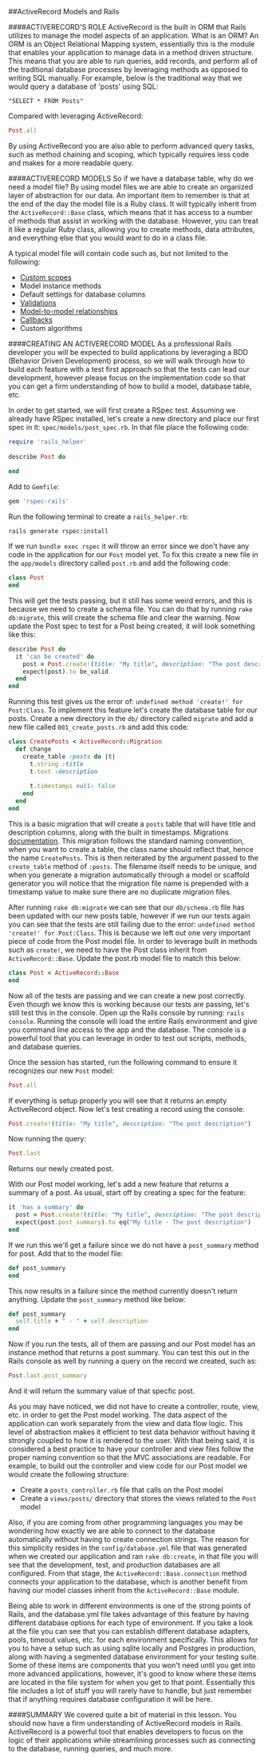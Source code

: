 ##ActiveRecord Models and Rails

####ACTIVERECORD'S ROLE
ActiveRecord is the built in ORM that Rails utilizes to manage the model aspects of an application. What is an ORM? An ORM is an Object Relational Mapping system, essentially this is the module that enables your application to manage data in a method driven structure. This means that you are able to run queries, add records, and perform all of the traditional database processes by leveraging methods as opposed to writing SQL manually. For example, below is the traditional way that we would query a database of 'posts' using SQL:

`"SELECT * FROM Posts"`

Compared with leveraging ActiveRecord:

```ruby
Post.all
```

By using ActiveRecord you are also able to perform advanced query tasks, such as method chaining and scoping, which typically requires less code and makes for a more readable query.

####ACTIVERECORD MODELS
So if we have a database table, why do we need a model file? By using model files we are able to create an organized layer of abstraction for our data. An important item to remember is that at the end of the day the model file is a Ruby class. It will typically inherit from the `ActiveRecord::Base` class, which means that it has access to a number of methods that assist in working with the database. However, you can treat it like a regular Ruby class, allowing you to create methods, data attributes, and everything else that you would want to do in a class file.

A typical model file will contain code such as, but not limited to the following:

+ [Custom scopes](http://api.rubyonrails.org/classes/ActiveRecord/Scoping/Named/ClassMethods.html)
+ Model instance methods
+ Default settings for database columns
+ [Validations](http://api.rubyonrails.org/classes/ActiveModel/Validations/ClassMethods.html)
+ [Model-to-model relationships](http://api.rubyonrails.org/classes/ActiveRecord/Associations/ClassMethods.html)
+ [Callbacks](http://api.rubyonrails.org/classes/ActiveRecord/Callbacks.html)
+ Custom algorithms

####CREATING AN ACTIVERECORD MODEL
As a professional Rails developer you will be expected to build applications by leveraging a BDD (Behavior Driven Development) process, so we will walk through how to build each feature with a test first approach so that the tests can lead our development, however please focus on the implementation code so that you can get a firm understanding of how to build a model, database table, etc.

In order to get started, we will first create a RSpec test. Assuming we already have RSpec installed, let's create a new directory and place our first spec in it: `spec/models/post_spec.rb`. In that file place the following code:

```ruby
require 'rails_helper'
 
describe Post do
 
end
```

Add to `Gemfile`:

```ruby
gem 'rspec-rails'
```

Run the following terminal to create a `rails_helper.rb`:

```
rails generate rspec:install
```

If we run `bundle exec rspec` it will throw an error since we don't have any code in the application for our `Post` model yet. To fix this create a new file in the `app/models` directory called `post.rb` and add the following code:

```ruby
class Post
end
```

This will get the tests passing, but it still has some weird errors, and this is because we need to create a schema file. You can do that by running `rake db:migrate`, this will create the schema file and clear the warning. Now update the Post spec to test for a Post being created, it will look something like this:

```ruby
describe Post do
  it 'can be created' do
    post = Post.create!(title: "My title", description: "The post description")
    expect(post).to be_valid
  end
end
```

Running this test gives us the error of: `undefined method 'create!' for Post:Class`. To implement this feature let's create the database table for our posts. Create a new directory in the `db/` directory called `migrate` and add a new file called `001_create_posts.rb` and add this code:

```ruby
class CreatePosts < ActiveRecord::Migration
  def change
    create_table :posts do |t|
      t.string :title
      t.text :description
 
      t.timestamps null: false
    end
  end
end
```

This is a basic migration that will create a `posts` table that will have title and description columns, along with the built in timestamps. Migrations [documentation](http://edgeguides.rubyonrails.org/active_record_migrations.html). This migration follows the standard naming convention, when you want to create a table, the class name should reflect that, hence the name `CreatePosts`. This is then reiterated by the argument passed to the `create_table` method of `:posts`. The filename itself needs to be unique, and when you generate a migration automatically through a model or scaffold generator you will notice that the migration file name is prepended with a timestamp value to make sure there are no duplicate migration files.

After running `rake db:migrate` we can see that our `db/schema.rb` file has been updated with our new posts table, however if we run our tests again you can see that the tests are still failing due to the error: `undefined method 'create!' for Post:Class`. This is because we left out one very important piece of code from the Post model file. In order to leverage built in methods such as `create!`, we need to have the Post class inherit from `ActiveRecord::Base`. Update the post.rb model file to match this below:

```ruby
class Post < ActiveRecord::Base
end
```

Now all of the tests are passing and we can create a new post correctly. Even though we know this is working because our tests are passing, let's still test this in the console. Open up the Rails console by running: `rails console`. Running the console will load the entire Rails environment and give you command line access to the app and the database. The console is a powerful tool that you can leverage in order to test out scripts, methods, and database queries.

Once the session has started, run the following command to ensure it recognizes our new `Post` model:

```ruby
Post.all
```

If everything is setup properly you will see that it returns an empty ActiveRecord object. Now let's test creating a record using the console:

```ruby
Post.create!(title: "My title", description: "The post description")
```

Now running the query:

```ruby
Post.last
```

Returns our newly created post.

With our Post model working, let's add a new feature that returns a summary of a post. As usual, start off by creating a spec for the feature:

```ruby
it 'has a summary' do
  post = Post.create!(title: "My title", description: "The post description")
  expect(post.post_summary).to eq("My title - The post description")
end
```

If we run this we'll get a failure since we do not have a `post_summary` method for post. Add that to the model file:

```ruby
def post_summary
end
```

This now results in a failure since the method currently doesn't return anything. Update the `post_summary` method like below:

```ruby
def post_summary
  self.title + " - " + self.description
end
```

Now if you run the tests, all of them are passing and our Post model has an instance method that returns a post summary. You can test this out in the Rails console as well by running a query on the record we created, such as:

```ruby
Post.last.post_summary
```

And it will return the summary value of that specfic post.

As you may have noticed, we did not have to create a controller, route, view, etc. in order to get the Post model working. The data aspect of the application can work separately from the view and data flow logic. This level of abstraction makes it efficient to test data behavior without having it strongly coupled to how it is rendered to the user. With that being said, it is considered a best practice to have your controller and view files follow the proper naming convention so that the MVC associations are readable. For example, to build out the controller and view code for our Post model we would create the following structure:

+ Create a `posts_controller.rb` file that calls on the Post model
+ Create a `views/posts/` directory that stores the views related to the `Post` model

Also, if you are coming from other programming languages you may be wondering how exactly we are able to connect to the database automatically without having to create connection strings. The reason for this simplicity resides in the `config/database.yml` file that was generated when we created our application and ran `rake db:create`, in that file you will see that the development, test, and production databases are all configured. From that stage, the `ActiveRecord::Base.connection` method connects your application to the database, which is another benefit from having our model classes inherit from the `ActiveRecord::Base` module.

Being able to work in different environments is one of the strong points of Rails, and the database.yml file takes advantage of this feature by having different database options for each type of environment. If you take a look at the file you can see that you can establish different database adapters, pools, timeout values, etc. for each environment specifically. This allows for you to have a setup such as using sqlite locally and Postgres in production, along with having a segmented database environment for your testing suite. Some of these items are components that you won't need until you get into more advanced applications, however, it's good to know where these items are located in the file system for when you get to that point. Essentially this file includes a lot of stuff you will rarely have to handle, but just remember that if anything requires database configuration it will be here.

####SUMMARY
We covered quite a bit of material in this lesson. You should now have a firm understanding of ActiveRecord models in Rails. ActiveRecord is a powerful tool that enables developers to focus on the logic of their applications while streamlining processes such as connecting to the database, running queries, and much more.